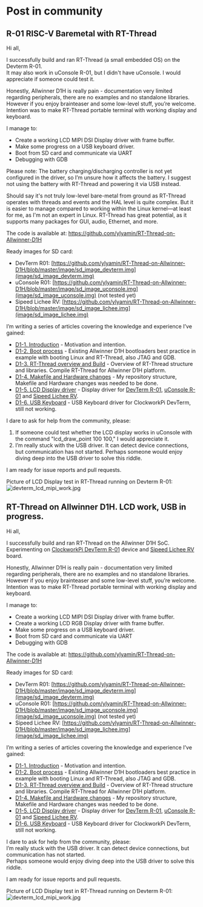 # Post in community

## R-01 RISC-V Baremetal with RT-Thread

Hi all,

I successfully build and ran RT-Thread (a small embedded OS) on the Devterm R-01.<br>
It may also work in uConsole R-01, but I didn't have uConsole. I would appreciate if someone could test it.<br>

Honestly, Allwinner D1H is really pain - documentation very limited regarding peripherals, there are no examples and no standalone libraries.<br>
However if you enjoy brainteaser and some low-level stuff, you’re welcome.<br>
Intention was to make RT-Thread portable terminal with working display and keyboard.

I manage to:
- Create a working LCD MIPI DSI Display driver with frame buffer.
- Make some progress on a USB keyboard driver.
- Boot from SD card and communicate via UART
- Debugging with GDB

Please note: The battery charging/discharging controller is not yet configured in the driver, so I’m unsure how it affects the battery. I suggest not using the battery with RT-Thread and powering it via USB instead.

Should say it's not truly low-level bare-metal from ground as RT-Thread operates with threads and events and the HAL level is quite complex. But it is easier to manage compared to working within the Linux kernel—at least for me, as I'm not an expert in Linux. RT-Thread has great potential, as it supports many packages for GUI, audio, Ethernet, and more.

The code is available at: https://github.com/ylyamin/RT-Thread-on-Allwinner-D1H

Ready images for SD card:
- DevTerm R01: [https://github.com/ylyamin/RT-Thread-on-Allwinner-D1H/blob/master/image/sd_image_devterm.img](image/sd_image_devterm.img)
- uConsole R01: [https://github.com/ylyamin/RT-Thread-on-Allwinner-D1H/blob/master/image/sd_image_uconsole.img](image/sd_image_uconsole.img) (not tested yet)
- Sipeed Lichee RV: [https://github.com/ylyamin/RT-Thread-on-Allwinner-D1H/blob/master/image/sd_image_lichee.img](image/sd_image_lichee.img)

I’m writing a series of articles covering the knowledge and experience I’ve gained:

- [D1-1. Introduction](https://github.com/ylyamin/RT-Thread-on-Allwinner-D1H/blob/master/documentation/D1_1_introduction.md) - Motivation and intention.
- [D1-2. Boot process](https://github.com/ylyamin/RT-Thread-on-Allwinner-D1H/blob/master/documentation/D1_2_boot_process.md) - Existing Allwinner D1H bootloaders best practice in example with booting Linux and RT-Thread, also JTAG and GDB.
- [D1-3. RT-Thread overview and Build](https://github.com/ylyamin/RT-Thread-on-Allwinner-D1H/blob/master/documentation/D1_3_rtt_overview_and_build.md) - Overview of RT-Thread structure and libraries. Compile RT-Thread for Allwinner D1H platform.
- [D1-4. Makefile and Hardware changes](https://github.com/ylyamin/RT-Thread-on-Allwinner-D1H/blob/master/documentation/D1_4_make_and_hw.md) - My repository structure, Makefile and Hardware changes was needed to be done.
- [D1-5. LCD Display driver](https://github.com/ylyamin/RT-Thread-on-Allwinner-D1H/blob/master/documentation/D1_5_lcd_driver.md) - Display driver for [DevTerm R-01](https://www.clockworkpi.com/home-devterm), [uConsole R-01](https://www.clockworkpi.com/uconsole) and [Sipeed Lichee RV](https://wiki.sipeed.com/hardware/en/lichee/RV/Dock.html).
- [D1-6. USB Keyboard](https://github.com/ylyamin/RT-Thread-on-Allwinner-D1H/blob/master/documentation/D1_6_usb_keyboard.md) - USB Keyboard driver for ClockworkPi DevTerm, still not working.

I dare to ask for help from the community, please:

1. If someone could test whether the LCD display works in uConsole with the command "lcd_draw_point 100 100," I would appreciate it.
2. I’m really stuck with the USB driver. It can detect device connections, but communication has not started. Perhaps someone would enjoy diving deep into the USB driver to solve this riddle.

I am ready for issue reports and pull requests.

Picture of LCD Display test in RT-Thread running on Devterm R-01:
![devterm_lcd_mipi_work.jpg](https://github.com/ylyamin/RT-Thread-on-Allwinner-D1H/blob/master/documentation/Pics/devterm_lcd_mipi_work.jpg)


## RT-Thread on Allwinner D1H. LCD work, USB in progress.

Hi all,

I successfully build and ran RT-Thread on the Allwinner D1H SoC.<br>
Experimenting on [ClockworkPi DevTerm R-01](https://www.clockworkpi.com/home-devterm) device and [Sipeed Lichee RV](https://wiki.sipeed.com/hardware/en/lichee/RV/Dock.html) board.<br>

Honestly, Allwinner D1H is really pain - documentation very limited regarding peripherals, there are no examples and no standalone libraries.<br>
However if you enjoy brainteaser and some low-level stuff, you’re welcome.<br>
Intention was to make RT-Thread portable terminal with working display and keyboard.

I manage to:
- Create a working LCD MIPI DSI Display driver with frame buffer.
- Create a working LCD RGB Display driver with frame buffer.
- Make some progress on a USB keyboard driver.
- Boot from SD card and communicate via UART
- Debugging with GDB

The code is available at: https://github.com/ylyamin/RT-Thread-on-Allwinner-D1H

Ready images for SD card:
- DevTerm R01: [https://github.com/ylyamin/RT-Thread-on-Allwinner-D1H/blob/master/image/sd_image_devterm.img](image/sd_image_devterm.img)
- uConsole R01: [https://github.com/ylyamin/RT-Thread-on-Allwinner-D1H/blob/master/image/sd_image_uconsole.img](image/sd_image_uconsole.img) (not tested yet)
- Sipeed Lichee RV: [https://github.com/ylyamin/RT-Thread-on-Allwinner-D1H/blob/master/image/sd_image_lichee.img](image/sd_image_lichee.img)

I’m writing a series of articles covering the knowledge and experience I’ve gained:

- [D1-1. Introduction](https://github.com/ylyamin/RT-Thread-on-Allwinner-D1H/blob/master/documentation/D1_1_introduction.md) - Motivation and intention.
- [D1-2. Boot process](https://github.com/ylyamin/RT-Thread-on-Allwinner-D1H/blob/master/documentation/D1_2_boot_process.md) - Existing Allwinner D1H bootloaders best practice in example with booting Linux and RT-Thread, also JTAG and GDB.
- [D1-3. RT-Thread overview and Build](https://github.com/ylyamin/RT-Thread-on-Allwinner-D1H/blob/master/documentation/D1_3_rtt_overview_and_build.md) - Overview of RT-Thread structure and libraries. Compile RT-Thread for Allwinner D1H platform.
- [D1-4. Makefile and Hardware changes](https://github.com/ylyamin/RT-Thread-on-Allwinner-D1H/blob/master/documentation/D1_4_make_and_hw.md) - My repository structure, Makefile and Hardware changes was needed to be done.
- [D1-5. LCD Display driver](https://github.com/ylyamin/RT-Thread-on-Allwinner-D1H/blob/master/documentation/D1_5_lcd_driver.md) - Display driver for [DevTerm R-01](https://www.clockworkpi.com/home-devterm), [uConsole R-01](https://www.clockworkpi.com/uconsole) and [Sipeed Lichee RV](https://wiki.sipeed.com/hardware/en/lichee/RV/Dock.html).
- [D1-6. USB Keyboard](https://github.com/ylyamin/RT-Thread-on-Allwinner-D1H/blob/master/documentation/D1_6_usb_keyboard.md) - USB Keyboard driver for ClockworkPi DevTerm, still not working.

I dare to ask for help from the community, please: <br>
I’m really stuck with the USB driver. It can detect device connections, but communication has not started.<br>
Perhaps someone would enjoy diving deep into the USB driver to solve this riddle.

I am ready for issue reports and pull requests.

Picture of LCD Display test in RT-Thread running on Devterm R-01:
![devterm_lcd_mipi_work.jpg](https://github.com/ylyamin/RT-Thread-on-Allwinner-D1H/blob/master/documentation/Pics/devterm_lcd_mipi_work.jpg)